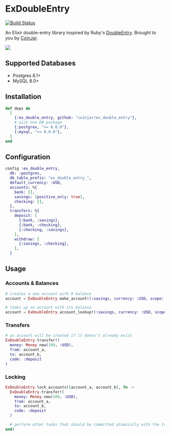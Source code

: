 # ExDoubleEntry

[![Build Status](https://github.com/coinjar/ex_double_entry/actions/workflows/ci.yml/badge.svg)](https://github.com/coinjar/ex_double_entry/actions)

An Elixir double-entry library inspired by Ruby's [DoubleEntry](https://github.com/envato/double_entry). Brought to you by [CoinJar](https://coinjar.com).

![](https://i.imgur.com/QqrlYZ9.png)

## Supported Databases

- Postgres 8.1+
- MySQL 8.0+

## Installation

```elixir
def deps do
  [
    {:ex_double_entry, github: "coinjar/ex_double_entry"},
    # pick one DB package
    {:postgrex, ">= 0.0.0"},
    {:myxql, ">= 0.0.0"},
  ]
end
```

## Configuration

```elixir
config :ex_double_entry,
  db: :postgres,
  db_table_prefix: "ex_double_entry_",
  default_currency: :USD,
  accounts: %{
    bank: [],
    savings: [positive_only: true],
    checking: [],
  },
  transfers: %{
    deposit: [
      {:bank, :savings},
      {:bank, :checking},
      {:checking, :savings},
    ],
    withdraw: [
      {:savings, :checking},
    ],
  }
```

## Usage

### Accounts & Balances

```elixir
# creates a new account with 0 balance
account = ExDoubleEntry.make_account!(:savings, currency: :USD, scope: "user/1")

# looks up an account with its balance
account = ExDoubleEntry.account_lookup!(:savings, currency: :USD, scope: "user/1")
```

### Transfers

```elixir
# an account will be created if it doesn't already exist
ExDoubleEntry.transfer!(
  money: Money.new(100, :USD),
  from: account_a,
  to: account_b,
  code: :deposit
)
```

### Locking

```elixir
ExDoubleEntry.lock_accounts([account_a, account_b], fn ->
  ExDoubleEntry.transfer!(
    money: Money.new(100, :USD),
    from: account_a,
    to: account_b,
    code: :deposit
  )

  # perform other tasks that should be committed atomically with the transfer
end)
```
